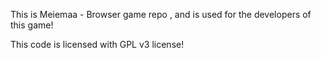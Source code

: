 This is Meiemaa - Browser game repo , and is used for the developers of this game!

This code is licensed with GPL v3 license!